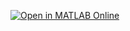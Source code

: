 [![Open in MATLAB Online](https://www.mathworks.com/images/responsive/global/open-in-matlab-online.svg)](https://matlab.mathworks.com/open/github/v1?repo=SKMAAX/Notch_Overshoot_example&file=https://github.com/SKMAAX/Notch_Overshoot_example/blob/main/Notch_Overshoot_example.mlx)
